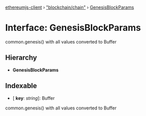 [ethereumjs-client](../README.md) › ["blockchain/chain"](../modules/_blockchain_chain_.md) › [GenesisBlockParams](_blockchain_chain_.genesisblockparams.md)

# Interface: GenesisBlockParams

common.genesis() <any> with all values converted to Buffer

## Hierarchy

* **GenesisBlockParams**

## Indexable

* \[ **key**: *string*\]: Buffer

common.genesis() <any> with all values converted to Buffer
